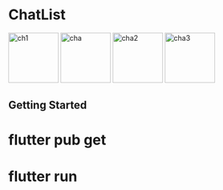 # ChatList

<a href="https://ibb.co/Pm8B0fS"><img src="https://i.ibb.co/yfJL7b3/ch1.jpg" alt="ch1" border="0" width=100></a>
<a href="https://ibb.co/wSBzQGt"><img src="https://i.ibb.co/8rN7xvk/cha.jpg" alt="cha" border="0" width=100></a>
<a href="https://ibb.co/XFQ6dSB"><img src="https://i.ibb.co/BTpv7qD/cha2.jpg" alt="cha2" border="0" width=100></a>
<a href="https://ibb.co/48nJdRq"><img src="https://i.ibb.co/dPw7g4T/cha3.jpg" alt="cha3" border="0" width=100></a>

## Getting Started

# flutter pub get
# flutter run

